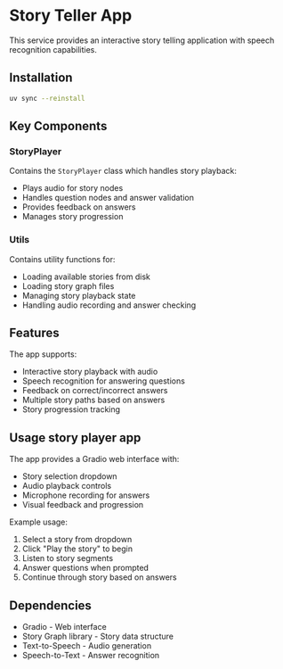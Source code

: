 # Story Teller App

This service provides an interactive story telling application with speech recognition capabilities.

## Installation

```bash
uv sync --reinstall
```

## Key Components

### StoryPlayer
Contains the `StoryPlayer` class which handles story playback:
- Plays audio for story nodes
- Handles question nodes and answer validation
- Provides feedback on answers
- Manages story progression

### Utils
Contains utility functions for:
- Loading available stories from disk
- Loading story graph files
- Managing story playback state
- Handling audio recording and answer checking

## Features

The app supports:
- Interactive story playback with audio
- Speech recognition for answering questions
- Feedback on correct/incorrect answers 
- Multiple story paths based on answers
- Story progression tracking

## Usage story player app

The app provides a Gradio web interface with:
- Story selection dropdown
- Audio playback controls
- Microphone recording for answers
- Visual feedback and progression

Example usage:
1. Select a story from dropdown
2. Click "Play the story" to begin
3. Listen to story segments
4. Answer questions when prompted
5. Continue through story based on answers

## Dependencies

- Gradio - Web interface
- Story Graph library - Story data structure
- Text-to-Speech - Audio generation
- Speech-to-Text - Answer recognition
